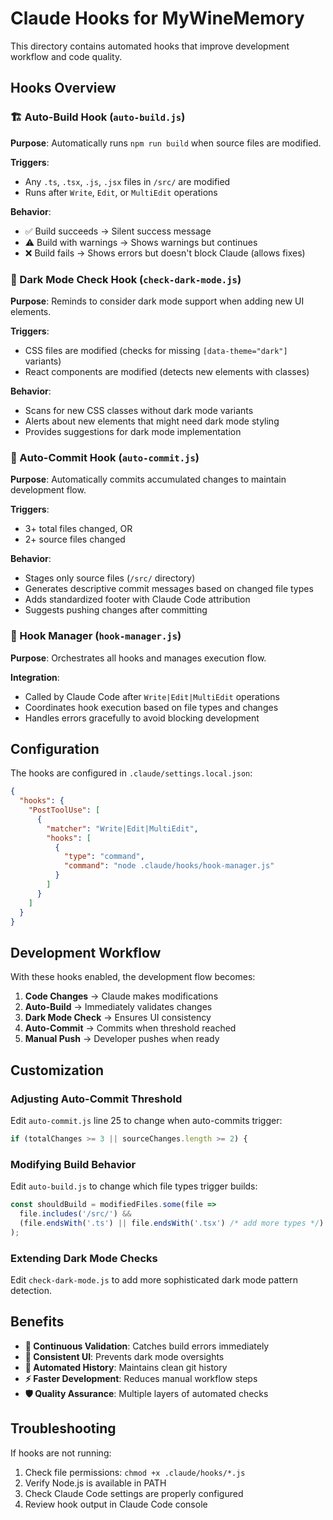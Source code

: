 # Claude Hooks for MyWineMemory

This directory contains automated hooks that improve development workflow and code quality.

## Hooks Overview

### 🏗️ Auto-Build Hook (`auto-build.js`)
**Purpose**: Automatically runs `npm run build` when source files are modified.

**Triggers**: 
- Any `.ts`, `.tsx`, `.js`, `.jsx` files in `/src/` are modified
- Runs after `Write`, `Edit`, or `MultiEdit` operations

**Behavior**:
- ✅ Build succeeds → Silent success message
- ⚠️ Build with warnings → Shows warnings but continues
- ❌ Build fails → Shows errors but doesn't block Claude (allows fixes)

### 🎨 Dark Mode Check Hook (`check-dark-mode.js`)
**Purpose**: Reminds to consider dark mode support when adding new UI elements.

**Triggers**:
- CSS files are modified (checks for missing `[data-theme="dark"]` variants)
- React components are modified (detects new elements with classes)

**Behavior**:
- Scans for new CSS classes without dark mode variants
- Alerts about new elements that might need dark mode styling
- Provides suggestions for dark mode implementation

### 🚀 Auto-Commit Hook (`auto-commit.js`)
**Purpose**: Automatically commits accumulated changes to maintain development flow.

**Triggers**:
- 3+ total files changed, OR
- 2+ source files changed

**Behavior**:
- Stages only source files (`/src/` directory)
- Generates descriptive commit messages based on changed file types
- Adds standardized footer with Claude Code attribution
- Suggests pushing changes after committing

### 🎯 Hook Manager (`hook-manager.js`)
**Purpose**: Orchestrates all hooks and manages execution flow.

**Integration**:
- Called by Claude Code after `Write|Edit|MultiEdit` operations
- Coordinates hook execution based on file types and changes
- Handles errors gracefully to avoid blocking development

## Configuration

The hooks are configured in `.claude/settings.local.json`:

```json
{
  "hooks": {
    "PostToolUse": [
      {
        "matcher": "Write|Edit|MultiEdit",
        "hooks": [
          {
            "type": "command",
            "command": "node .claude/hooks/hook-manager.js"
          }
        ]
      }
    ]
  }
}
```

## Development Workflow

With these hooks enabled, the development flow becomes:

1. **Code Changes** → Claude makes modifications
2. **Auto-Build** → Immediately validates changes
3. **Dark Mode Check** → Ensures UI consistency
4. **Auto-Commit** → Commits when threshold reached
5. **Manual Push** → Developer pushes when ready

## Customization

### Adjusting Auto-Commit Threshold
Edit `auto-commit.js` line 25 to change when auto-commits trigger:

```javascript
if (totalChanges >= 3 || sourceChanges.length >= 2) {
```

### Modifying Build Behavior
Edit `auto-build.js` to change which file types trigger builds:

```javascript
const shouldBuild = modifiedFiles.some(file => 
  file.includes('/src/') && 
  (file.endsWith('.ts') || file.endsWith('.tsx') /* add more types */)
);
```

### Extending Dark Mode Checks
Edit `check-dark-mode.js` to add more sophisticated dark mode pattern detection.

## Benefits

- **🔄 Continuous Validation**: Catches build errors immediately
- **🎨 Consistent UI**: Prevents dark mode oversights
- **📝 Automated History**: Maintains clean git history
- **⚡ Faster Development**: Reduces manual workflow steps
- **🛡️ Quality Assurance**: Multiple layers of automated checks

## Troubleshooting

If hooks are not running:
1. Check file permissions: `chmod +x .claude/hooks/*.js`
2. Verify Node.js is available in PATH
3. Check Claude Code settings are properly configured
4. Review hook output in Claude Code console